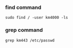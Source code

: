 ### find command 
```
sudo find / -user km4000 -ls

```
### grep command 

```
grep km443 /etc/passwd
```
